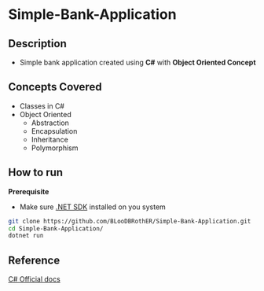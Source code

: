 # Simple-Bank-Application

## Description
* Simple bank application created using **C#** with **Object Oriented Concept**

## Concepts Covered
* Classes in C#
* Object Oriented
  * Abstraction
  * Encapsulation
  * Inheritance
  * Polymorphism

## How to run

**Prerequisite**
* Make sure [.NET SDK](https://dotnet.microsoft.com/en-us/download) installed on you system

```sh
git clone https://github.com/BLooDBRothER/Simple-Bank-Application.git
cd Simple-Bank-Application/
dotnet run
```

## Reference
[C# Official docs](https://docs.microsoft.com/en-us/dotnet/csharp/fundamentals/tutorials/classes)